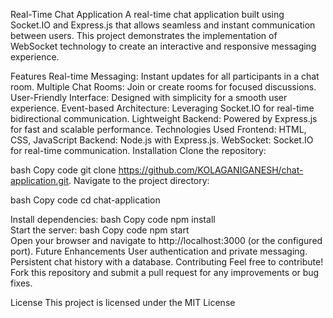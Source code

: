 Real-Time Chat Application
A real-time chat application built using Socket.IO and Express.js that allows seamless and instant communication between users. This project demonstrates the implementation of WebSocket technology to create an interactive and responsive messaging experience.

Features
Real-time Messaging: Instant updates for all participants in a chat room.
Multiple Chat Rooms: Join or create rooms for focused discussions.
User-Friendly Interface: Designed with simplicity for a smooth user experience.
Event-based Architecture: Leveraging Socket.IO for real-time bidirectional communication.
Lightweight Backend: Powered by Express.js for fast and scalable performance.
Technologies Used
Frontend: HTML, CSS, JavaScript 
Backend: Node.js with Express.js.
WebSocket: Socket.IO for real-time communication.
Installation
Clone the repository:

bash
Copy code
git clone https://github.com/KOLAGANIGANESH/chat-application.git. 
Navigate to the project directory:

bash
Copy code
cd chat-application 

Install dependencies:
bash
Copy code
npm install  
Start the server:
bash
Copy code
npm start  
Open your browser and navigate to http://localhost:3000 (or the configured port).
Future Enhancements
User authentication and private messaging.
Persistent chat history with a database.
Contributing
Feel free to contribute! Fork this repository and submit a pull request for any improvements or bug fixes.

License
This project is licensed under the MIT License
